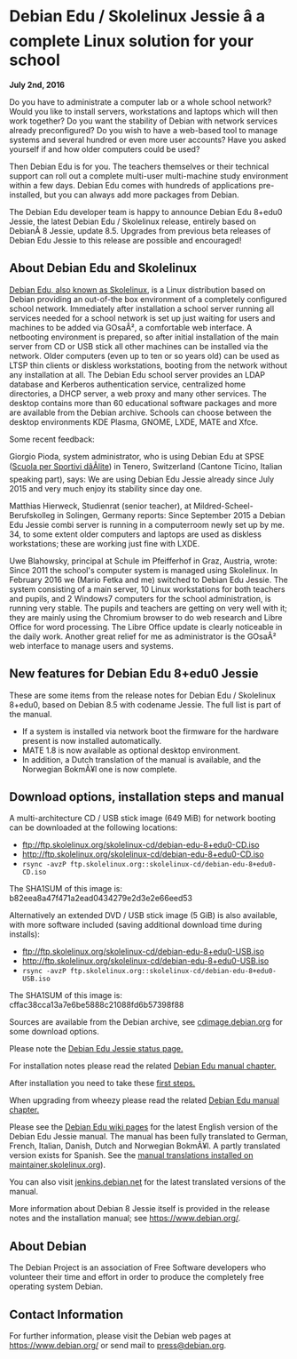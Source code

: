 
Debian Edu / Skolelinux Jessie â a complete Linux solution for your school
============================================================================


**July 2nd, 2016**



Do you have to administrate a computer lab or a whole school network?
Would you like to install servers, workstations and laptops which
will then work together?
Do you want the stability of Debian with network services already
preconfigured?
Do you wish to have a web-based tool to manage systems and several
hundred or even more user accounts?
Have you asked yourself if and how older computers could be used?




Then Debian Edu is for you. The teachers themselves or their technical support
can roll out a complete multi-user multi-machine study environment within
a few days. Debian Edu comes with hundreds of applications pre-installed,
but you can always add more packages from Debian.




The Debian Edu developer team is happy to announce Debian Edu 8+edu0
Jessie, the latest Debian Edu / Skolelinux release, entirely based on
DebianÂ 8 Jessie, update 8.5.
Upgrades from previous beta releases of Debian Edu Jessie to this release
are possible and encouraged!



About Debian Edu and Skolelinux
-------------------------------



[Debian Edu, also known as
Skolelinux](http://www.skolelinux.org/), is a Linux distribution based on Debian providing an
out-of-the box environment of a completely configured school network.
Immediately after installation a school server running all services
needed for a school network is set up just waiting for users and
machines to be added via GOsaÂ², a comfortable web interface.
A netbooting environment is prepared, so after initial
installation of the main server from CD or USB stick all other
machines can be installed via the network.
Older computers (even up to ten or so years old) can be used as LTSP
thin clients or diskless workstations, booting from the network without
any installation at all.
The Debian Edu school server provides an LDAP database and Kerberos
authentication service, centralized home directories, a DHCP server, a web
proxy and many other services. The desktop contains more than 60 educational
software packages and more are available from the Debian archive.
Schools can choose between the desktop environments KDE Plasma, GNOME, LXDE,
MATE and Xfce.




Some recent feedback:




Giorgio Pioda, system administrator, who is using Debian Edu at SPSE
([Scuola per Sportivi dâÃlite](http://www.spse.ch/)) in
Tenero, Switzerland (Cantone Ticino, Italian speaking part), says:
We are using Debian Edu Jessie already since July 2015 and very
much enjoy its stability since day one.




Matthias Hierweck, Studienrat (senior teacher), at
Mildred-Scheel-Berufskolleg in Solingen, Germany reports:
Since September 2015 a Debian Edu Jessie combi server is running in a
computerroom newly set up by me. 34, to some extent older computers and laptops
are used as diskless workstations; these are working just fine with LXDE.




Uwe Blahowsky, principal at Schule im Pfeifferhof in Graz, Austria,
wrote: Since 2011 the school's computer system is managed using
Skolelinux. In February 2016 we (Mario Fetka and me) switched to
Debian Edu Jessie. The system consisting of a main server, 10 Linux
workstations for both teachers and pupils, and 2 Windows7 computers for
the school administration, is running very stable. The pupils and teachers
are getting on very well with it; they are mainly using the Chromium browser
to do web research and Libre Office for word processing. The Libre Office
update is clearly noticeable in the daily work. Another great relief for me
as administrator is the GOsaÂ² web interface to manage users and systems.



New features for Debian Edu 8+edu0 Jessie
-----------------------------------------


These are some items from the release notes for Debian Edu / Skolelinux
8+edu0, based on Debian 8.5 with codename Jessie.
The full list is part of the manual.



* If a system is installed via network boot the firmware for the hardware present is
now installed automatically.
* MATE 1.8 is now available as optional desktop environment.
* In addition, a Dutch translation of the manual is available, and the
Norwegian BokmÃ¥l one is now complete.


Download options, installation steps and manual
-----------------------------------------------



A multi-architecture CD / USB stick image (649 MiB) for network booting can
be downloaded at the following locations:



* <ftp://ftp.skolelinux.org/skolelinux-cd/debian-edu-8+edu0-CD.iso>
* <http://ftp.skolelinux.org/skolelinux-cd/debian-edu-8+edu0-CD.iso>
* `rsync -avzP ftp.skolelinux.org::skolelinux-cd/debian-edu-8+edu0-CD.iso`



The SHA1SUM of this image is: b82eea8a47f471a2ead0434279e2d3e2e66eed53




Alternatively an extended DVD / USB stick image (5 GiB) is also available,
with more software included (saving additional download time during installs):



* <ftp://ftp.skolelinux.org/skolelinux-cd/debian-edu-8+edu0-USB.iso>
* <http://ftp.skolelinux.org/skolelinux-cd/debian-edu-8+edu0-USB.iso>
* `rsync -avzP ftp.skolelinux.org::skolelinux-cd/debian-edu-8+edu0-USB.iso`



The SHA1SUM of this image is: cffac38cca13a7e6be5888c21088fd6b57398f88




Sources are available from the Debian archive, see
[cdimage.debian.org](https://cdimage.debian.org/debian-cd/current/source/)
for some download options.




Please note the
[Debian Edu Jessie status page.](https://wiki.debian.org/DebianEdu/Status/Jessie)




For installation notes please read the related
[Debian Edu manual chapter.](https://wiki.debian.org/DebianEdu/Documentation/Jessie/Installation#Installing_Debian_Edu)




After installation you need to take these
[first steps.](https://wiki.debian.org/DebianEdu/Documentation/Jessie/GettingStarted)




When upgrading from wheezy please read the related
[Debian Edu manual chapter.](https://wiki.debian.org/DebianEdu/Documentation/Jessie/Upgrades)




Please see the [Debian Edu wiki pages](https://wiki.debian.org/DebianEdu/Documentation/Jessie/) for the
latest English version of the Debian Edu Jessie manual.
The manual has been fully translated to German, French, Italian, Danish,
Dutch and Norwegian BokmÃ¥l. A partly translated version exists for Spanish.
See the [manual
translations installed on maintainer.skolelinux.org](http://maintainer.skolelinux.org/debian-edu-doc/)).




You can also visit [jenkins.debian.net](https://jenkins.debian.net/userContent/debian-edu-doc/) for the latest translated versions of the manual.




More information about Debian 8 Jessie itself is provided in the release
notes and the installation manual; see <https://www.debian.org/>.



About Debian
------------


The Debian Project is an association of Free Software developers who
volunteer their time and effort in order to produce the completely free
operating system Debian.


Contact Information
-------------------


For further information, please visit the Debian web pages at
<https://www.debian.org/> or send mail to
<press@debian.org>.




